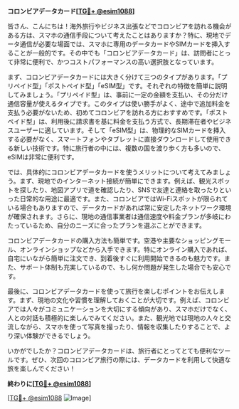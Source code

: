 **コロンビアデータカード[[TG💪+ @esim1088](https://t.me/s/esim1088)]**

皆さん、こんにちは！海外旅行やビジネス出張などでコロンビアを訪れる機会がある方は、スマホの通信手段について考えたことはありますか？特に、現地でデータ通信が必要な場面では、スマホに専用のデータカードやSIMカードを挿入することが一般的です。その中でも「コロンビアデータカード」は、訪問者にとって非常に便利で、かつコストパフォーマンスの高い選択肢となっています。

まず、コロンビアデータカードには大きく分けて三つのタイプがあります。「プリペイド型」「ポストペイド型」「eSIM型」です。それぞれの特徴を簡単に説明してみましょう。「プリペイド型」は、事前に一定の金額を支払い、その分だけ通信容量が使えるタイプです。このタイプは使い勝手がよく、途中で追加料金を支払う必要がないため、初めてコロンビアを訪れる方におすすめです。「ポストペイド型」は、利用後に請求書を基に料金を支払う方式で、長期滞在者やビジネスユーザーに適しています。そして「eSIM型」は、物理的なSIMカードを挿入する必要がなく、スマートフォンやタブレットに直接ダウンロードして使用できる新しい技術です。特に旅行者の中には、複数の国を渡り歩く方も多いので、eSIMは非常に便利です。

では、具体的にコロンビアデータカードを使うメリットについて考えてみましょう。まず、現地でのインターネット接続が簡単にできます。例えば、観光スポットを探したり、地図アプリで道を確認したり、SNSで友達と連絡を取ったりといった日常的な用途に最適です。また、コロンビアではWi-Fiスポットが限られている場合もありますので、データカードがあれば常に安定したネットワーク環境が確保されます。さらに、現地の通信事業者は通信速度や料金プランが多岐にわたっているため、自分のニーズに合ったプランを選ぶことができます。

コロンビアデータカードの購入方法も簡単です。空港や主要なショッピングモール、オンラインショップなどから入手できます。特にオンライン購入であれば、自宅にいながら簡単に注文でき、到着後すぐに利用開始できるのも魅力です。また、サポート体制も充実しているので、もし何か問題が発生した場合でも安心です。

最後に、コロンビアデータカードを使って旅行を楽しむポイントをお伝えします。まず、現地の文化や習慣を理解しておくことが大切です。例えば、コロンビアでは人々がコミュニケーションを大切にする傾向があり、スマホだけでなく、人との対話も積極的に楽しんでみてください。また、観光地では現地の人々と交流しながら、スマホを使って写真を撮ったり、情報を収集したりすることで、より深い体験ができるでしょう。

いかがでしたか？コロンビアデータカードは、旅行者にとってとても便利なツールです。ぜひ、次回のコロンビア旅行の際には、データカードを利用して快適な旅を楽しんでください！

**終わりに[[TG💪+ @esim1088](https://t.me/s/esim1088)]**

[[TG💪+ @esim1088](https://t.me/s/esim1088) ![Image](https://i.postimg.cc/Y0z9fWf4/image.png)]